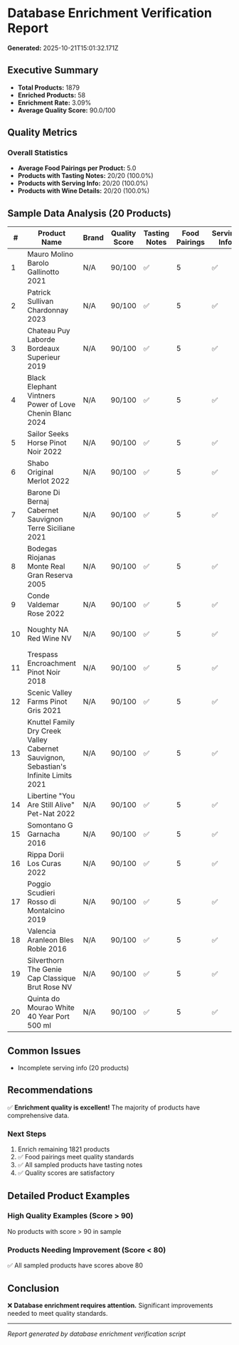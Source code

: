 # Database Enrichment Verification Report

**Generated:** 2025-10-21T15:01:32.171Z

## Executive Summary

- **Total Products:** 1879
- **Enriched Products:** 58
- **Enrichment Rate:** 3.09%
- **Average Quality Score:** 90.0/100

## Quality Metrics

### Overall Statistics
- **Average Food Pairings per Product:** 5.0
- **Products with Tasting Notes:** 20/20 (100.0%)
- **Products with Serving Info:** 20/20 (100.0%)
- **Products with Wine Details:** 20/20 (100.0%)

## Sample Data Analysis (20 Products)

| # | Product Name | Brand | Quality Score | Tasting Notes | Food Pairings | Serving Info | Wine Details | Issues |
|---|--------------|-------|---------------|---------------|---------------|--------------|--------------|--------|
| 1 | Mauro Molino Barolo Gallinotto 2021 | N/A | 90/100 | ✅ | 5 | ✅ | ✅ | Incomplete serving info |
| 2 | Patrick Sullivan Chardonnay 2023 | N/A | 90/100 | ✅ | 5 | ✅ | ✅ | Incomplete serving info |
| 3 | Chateau Puy Laborde Bordeaux Superieur 2019 | N/A | 90/100 | ✅ | 5 | ✅ | ✅ | Incomplete serving info |
| 4 | Black Elephant Vintners Power of Love Chenin Blanc 2024 | N/A | 90/100 | ✅ | 5 | ✅ | ✅ | Incomplete serving info |
| 5 | Sailor Seeks Horse Pinot Noir 2022 | N/A | 90/100 | ✅ | 5 | ✅ | ✅ | Incomplete serving info |
| 6 | Shabo Original Merlot 2022 | N/A | 90/100 | ✅ | 5 | ✅ | ✅ | Incomplete serving info |
| 7 | Barone Di Bernaj Cabernet Sauvignon Terre Siciliane 2021 | N/A | 90/100 | ✅ | 5 | ✅ | ✅ | Incomplete serving info |
| 8 | Bodegas Riojanas Monte Real Gran Reserva 2005 | N/A | 90/100 | ✅ | 5 | ✅ | ✅ | Incomplete serving info |
| 9 | Conde Valdemar Rose 2022 | N/A | 90/100 | ✅ | 5 | ✅ | ✅ | Incomplete serving info |
| 10 | Noughty NA Red Wine NV | N/A | 90/100 | ✅ | 5 | ✅ | ✅ | Incomplete serving info |
| 11 | Trespass Encroachment Pinot Noir 2018 | N/A | 90/100 | ✅ | 5 | ✅ | ✅ | Incomplete serving info |
| 12 | Scenic Valley Farms Pinot Gris 2021 | N/A | 90/100 | ✅ | 5 | ✅ | ✅ | Incomplete serving info |
| 13 | Knuttel Family Dry Creek Valley Cabernet Sauvignon, Sebastian's Infinite Limits 2021 | N/A | 90/100 | ✅ | 5 | ✅ | ✅ | Incomplete serving info |
| 14 | Libertine "You Are Still Alive" Pet-Nat 2022 | N/A | 90/100 | ✅ | 5 | ✅ | ✅ | Incomplete serving info |
| 15 | Somontano G Garnacha 2016 | N/A | 90/100 | ✅ | 5 | ✅ | ✅ | Incomplete serving info |
| 16 | Rippa Dorii Los Curas 2022 | N/A | 90/100 | ✅ | 5 | ✅ | ✅ | Incomplete serving info |
| 17 | Poggio Scudieri Rosso di Montalcino 2019 | N/A | 90/100 | ✅ | 5 | ✅ | ✅ | Incomplete serving info |
| 18 | Valencia Aranleon Bles Roble 2016 | N/A | 90/100 | ✅ | 5 | ✅ | ✅ | Incomplete serving info |
| 19 | Silverthorn The Genie Cap Classique Brut Rose NV | N/A | 90/100 | ✅ | 5 | ✅ | ✅ | Incomplete serving info |
| 20 | Quinta do Mourao White 40 Year Port   500 ml | N/A | 90/100 | ✅ | 5 | ✅ | ✅ | Incomplete serving info |

## Common Issues

- Incomplete serving info (20 products)

## Recommendations

✅ **Enrichment quality is excellent!** The majority of products have comprehensive data.

### Next Steps

1. Enrich remaining 1821 products
2. ✅ Food pairings meet quality standards
3. ✅ All sampled products have tasting notes
4. ✅ Quality scores are satisfactory

## Detailed Product Examples

### High Quality Examples (Score > 90)

No products with score > 90 in sample

### Products Needing Improvement (Score < 80)

✅ All sampled products have scores above 80

## Conclusion

❌ **Database enrichment requires attention.** Significant improvements needed to meet quality standards.

---
*Report generated by database enrichment verification script*

